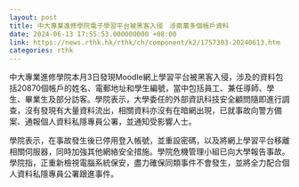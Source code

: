 ```yaml
---
layout: post
title: 中大專業進修學院電子學習平台被黑客入侵　涉兩萬多個帳戶資料
date: 2024-06-13 17:55:53.000000000 +08:00
link: https://news.rthk.hk/rthk/ch/component/k2/1757303-20240613.htm
categories: rthk
---
```


中大專業進修學院本月3日發現Moodle網上學習平台被黑客入侵，涉及的資料包括20870個帳戶的姓名、電郵地址和學生編號，當中包括員工、兼任導師、學生、畢業生及部分訪客。學院表示，大學委任的外部資訊科技安全顧問隨即進行調查，沒有發現有大量資料流出，相關資料亦沒有在暗網出現，已就事故向警方備案、通報個人資料私隱專員公署，並通知受影響人士。

學院表示，在事故發生後已停用登入帳號，並重設密碼，以及將網上學習平台移離相關伺服器，同時加強其他網絡安全措施。學院危機管理小組已向大學報告事故。學院指，正重新檢視電腦系統保安，盡力確保同類事件不會發生，並將全力配合個人資料私隱專員公署跟進事件。
